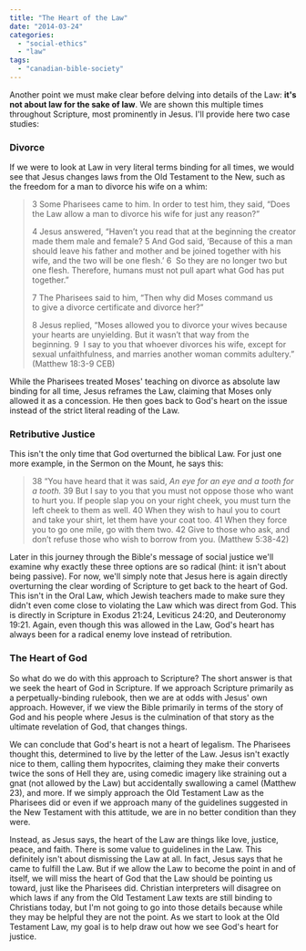 ```yaml
---
title: "The Heart of the Law"
date: "2014-03-24"
categories: 
  - "social-ethics"
  - "law"
tags: 
  - "canadian-bible-society"
---
```


Another point we must make clear before delving into details of the Law: **it's not about law for the sake of law**. We are shown this multiple times throughout Scripture, most prominently in Jesus. I'll provide here two case studies:

### Divorce

If we were to look at Law in very literal terms binding for all times, we would see that Jesus changes laws from the Old Testament to the New, such as the freedom for a man to divorce his wife on a whim:

> <!--more-->3 Some Pharisees came to him. In order to test him, they said, “Does the Law allow a man to divorce his wife for just any reason?”
> 
> 4 Jesus answered, “Haven’t you read that at the beginning the creator made them male and female? 5 And God said, ‘Because of this a man should leave his father and mother and be joined together with his wife, and the two will be one flesh.’ 6  So they are no longer two but one flesh. Therefore, humans must not pull apart what God has put together.”
> 
> 7 The Pharisees said to him, “Then why did Moses command us to give a divorce certificate and divorce her?”
> 
> 8 Jesus replied, “Moses allowed you to divorce your wives because your hearts are unyielding. But it wasn’t that way from the beginning. 9  I say to you that whoever divorces his wife, except for sexual unfaithfulness, and marries another woman commits adultery.” (Matthew 18:3-9 CEB)

While the Pharisees treated Moses' teaching on divorce as absolute law binding for all time, Jesus reframes the Law, claiming that Moses only allowed it as a concession. He then goes back to God's heart on the issue instead of the strict literal reading of the Law.

### Retributive Justice

This isn't the only time that God overturned the biblical Law. For just one more example, in the Sermon on the Mount, he says this:

> 38 “You have heard that it was said, _An eye for an eye and a tooth for a tooth._ 39 But I say to you that you must not oppose those who want to hurt you. If people slap you on your right cheek, you must turn the left cheek to them as well. 40 When they wish to haul you to court and take your shirt, let them have your coat too. 41 When they force you to go one mile, go with them two. 42 Give to those who ask, and don’t refuse those who wish to borrow from you. (Matthew 5:38-42)

Later in this journey through the Bible's message of social justice we'll examine why exactly these three options are so radical (hint: it isn't about being passive). For now, we'll simply note that Jesus here is again directly overturning the clear wording of Scripture to get back to the heart of God. This isn't in the Oral Law, which Jewish teachers made to make sure they didn't even come close to violating the Law which was direct from God. This is directly in Scripture in Exodus 21:24, Leviticus 24:20, and Deuteronomy 19:21. Again, even though this was allowed in the Law, God's heart has always been for a radical enemy love instead of retribution.

### The Heart of God

So what do we do with this approach to Scripture? The short answer is that we seek the heart of God in Scripture. If we approach Scripture primarily as a perpetually-binding rulebook, then we are at odds with Jesus' own approach. However, if we view the Bible primarily in terms of the story of God and his people where Jesus is the culmination of that story as the ultimate revelation of God, that changes things.

We can conclude that God's heart is not a heart of legalism. The Pharisees thought this, determined to live by the letter of the Law. Jesus isn't exactly nice to them, calling them hypocrites, claiming they make their converts twice the sons of Hell they are, using comedic imagery like straining out a gnat (not allowed by the Law) but accidentally swallowing a camel (Matthew 23), and more. If we simply approach the Old Testament Law as the Pharisees did or even if we approach many of the guidelines suggested in the New Testament with this attitude, we are in no better condition than they were.

Instead, as Jesus says, the heart of the Law are things like love, justice, peace, and faith. There is some value to guidelines in the Law. This definitely isn't about dismissing the Law at all. In fact, Jesus says that he came to fulfill the Law. But if we allow the Law to become the point in and of itself, we will miss the heart of God that the Law should be pointing us toward, just like the Pharisees did. Christian interpreters will disagree on which laws if any from the Old Testament Law texts are still binding to Christians today, but I'm not going to go into those details because while they may be helpful they are not the point. As we start to look at the Old Testament Law, my goal is to help draw out how we see God's heart for justice.
